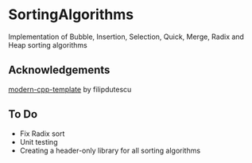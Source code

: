 # SortingAlgorithms
Implementation of Bubble, Insertion, Selection, Quick, Merge, Radix and Heap sorting algorithms 

## Acknowledgements
[modern-cpp-template](https://github.com/filipdutescu/modern-cpp-template) by filipdutescu

## To Do
- Fix Radix sort 
- Unit testing
- Creating a header-only library for all sorting algorithms
